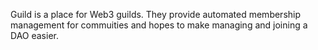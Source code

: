 Guild is a place for Web3 guilds. They provide automated membership management for commuities and hopes to make managing and joining a DAO easier.